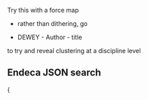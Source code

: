 Try this with a force map


- rather than dithering, go

- DEWEY - Author - title

to try and reveal clustering at a discipline level


## Endeca JSON search

{
    
